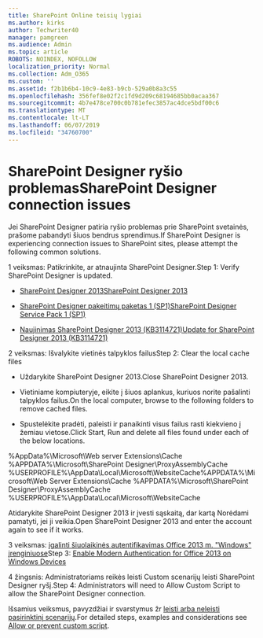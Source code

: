 ```yaml
---
title: SharePoint Online teisių lygiai
ms.author: kirks
author: Techwriter40
manager: pamgreen
ms.audience: Admin
ms.topic: article
ROBOTS: NOINDEX, NOFOLLOW
localization_priority: Normal
ms.collection: Adm_O365
ms.custom: ''
ms.assetid: f2b1b6b4-10c9-4e83-b9cb-529a0b8a3c55
ms.openlocfilehash: 356fef8e02f2c1fd9d209c68194685bb0acaa367
ms.sourcegitcommit: 4b7e478ce700c0b781efec3857ac4dce5bdf00c6
ms.translationtype: MT
ms.contentlocale: lt-LT
ms.lasthandoff: 06/07/2019
ms.locfileid: "34760700"
---
```

# <a name="sharepoint-designer-connection-issues"></a><span data-ttu-id="001cb-102">SharePoint Designer ryšio problemas</span><span class="sxs-lookup"><span data-stu-id="001cb-102">SharePoint Designer connection issues</span></span> 

<span data-ttu-id="001cb-103">Jei SharePoint Designer patiria ryšio problemas prie SharePoint svetainės, prašome pabandyti šiuos bendrus sprendimus.</span><span class="sxs-lookup"><span data-stu-id="001cb-103">If SharePoint Designer is experiencing connection issues to SharePoint sites, please attempt the following common solutions.</span></span>

<span data-ttu-id="001cb-104">1 veiksmas: Patikrinkite, ar atnaujinta SharePoint Designer.</span><span class="sxs-lookup"><span data-stu-id="001cb-104">Step 1: Verify SharePoint Designer is updated.</span></span>

- [<span data-ttu-id="001cb-105">SharePoint Designer 2013</span><span class="sxs-lookup"><span data-stu-id="001cb-105">SharePoint Designer 2013</span></span>](https://www.microsoft.com/download/details.aspx?id=35491)

- [<span data-ttu-id="001cb-106">SharePoint Designer pakeitimų paketas 1 (SP1)</span><span class="sxs-lookup"><span data-stu-id="001cb-106">SharePoint Designer Service Pack 1 (SP1)</span></span>](https://support.microsoft.com/help/2817441/description-of-microsoft-sharepoint-designer-2013-service-pack-1-sp1)

- [<span data-ttu-id="001cb-107">Naujinimas SharePoint Designer 2013 (KB3114721)</span><span class="sxs-lookup"><span data-stu-id="001cb-107">Update for SharePoint Designer 2013 (KB3114721)</span></span>](https://support.microsoft.com/help/3114721/august-2-2016-update-for-sharepoint-designer-2013-kb3114721)

<span data-ttu-id="001cb-108">2 veiksmas: Išvalykite vietinės talpyklos failus</span><span class="sxs-lookup"><span data-stu-id="001cb-108">Step 2: Clear the local cache files</span></span>

- <span data-ttu-id="001cb-109">Uždarykite SharePoint Designer 2013.</span><span class="sxs-lookup"><span data-stu-id="001cb-109">Close SharePoint Designer 2013.</span></span>

- <span data-ttu-id="001cb-110">Vietiniame kompiuteryje, eikite į šiuos aplankus, kuriuos norite pašalinti talpyklos failus.</span><span class="sxs-lookup"><span data-stu-id="001cb-110">On the local computer, browse to the following folders to remove cached files.</span></span>

- <span data-ttu-id="001cb-111">Spustelėkite pradėti, paleisti ir panaikinti visus failus rasti kiekvieno į žemiau vietose.</span><span class="sxs-lookup"><span data-stu-id="001cb-111">Click Start, Run and delete all files found under each of the below locations.</span></span>

<span data-ttu-id="001cb-112">%AppData%\Microsoft\Web server Extensions\Cache %APPDATA%\Microsoft\SharePoint Designer\ProxyAssemblyCache %USERPROFILE%\AppData\Local\Microsoft\WebsiteCache</span><span class="sxs-lookup"><span data-stu-id="001cb-112">%APPDATA%\Microsoft\Web Server Extensions\Cache %APPDATA%\Microsoft\SharePoint Designer\ProxyAssemblyCache %USERPROFILE%\AppData\Local\Microsoft\WebsiteCache</span></span>

<span data-ttu-id="001cb-113">Atidarykite SharePoint Designer 2013 ir įvesti sąskaitą, dar kartą Norėdami pamatyti, jei ji veikia.</span><span class="sxs-lookup"><span data-stu-id="001cb-113">Open SharePoint Designer 2013 and enter the account again to see if it works.</span></span>

<span data-ttu-id="001cb-114">3 veiksmas: [įgalinti šiuolaikinės autentifikavimas Office 2013 m. "Windows" įrenginiuose](https://docs.microsoft.com/office365/admin/security-and-compliance/enable-modern-authentication?redirectSourcePath=/article/Enable-Modern-Authentication-for-Office-2013-on-Windows-devices-7dc1c01a-090f-4971-9677-f1b192d6c910&view=o365-worldwide)</span><span class="sxs-lookup"><span data-stu-id="001cb-114">Step 3: [Enable Modern Authentication for Office 2013 on Windows Devices](https://docs.microsoft.com/office365/admin/security-and-compliance/enable-modern-authentication?redirectSourcePath=/article/Enable-Modern-Authentication-for-Office-2013-on-Windows-devices-7dc1c01a-090f-4971-9677-f1b192d6c910&view=o365-worldwide)</span></span>

<span data-ttu-id="001cb-115">4 žingsnis: Administratoriams reikės leisti Custom scenarijų leisti SharePoint Designer ryšį.</span><span class="sxs-lookup"><span data-stu-id="001cb-115">Step 4: Administrators will need to Allow Custom Script to allow the SharePoint Designer connection.</span></span>

<span data-ttu-id="001cb-116">Išsamius veiksmus, pavyzdžiai ir svarstymus žr [leisti arba neleisti pasirinktinį scenarijų](https://docs.microsoft.com/sharepoint/allow-or-prevent-custom-script).</span><span class="sxs-lookup"><span data-stu-id="001cb-116">For detailed steps, examples and considerations see [Allow or prevent custom script](https://docs.microsoft.com/sharepoint/allow-or-prevent-custom-script).</span></span>


